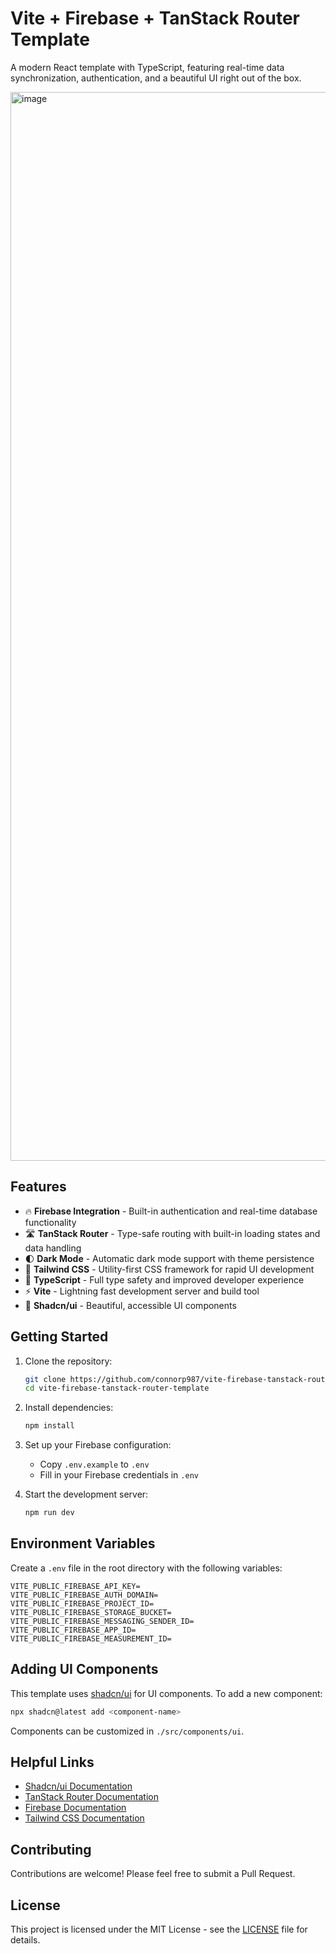 # Vite + Firebase + TanStack Router Template

A modern React template with TypeScript, featuring real-time data synchronization, authentication, and a beautiful UI right out of the box.

<img width="1710" alt="image" src="https://github.com/user-attachments/assets/fac8b7c8-5386-4e4d-80f6-c18806943d03" />



## Features

- 🔥 **Firebase Integration** - Built-in authentication and real-time database functionality
- 🛣️ **TanStack Router** - Type-safe routing with built-in loading states and data handling
- 🌓 **Dark Mode** - Automatic dark mode support with theme persistence
- 🎨 **Tailwind CSS** - Utility-first CSS framework for rapid UI development
- 📝 **TypeScript** - Full type safety and improved developer experience
- ⚡ **Vite** - Lightning fast development server and build tool
- 🎯 **Shadcn/ui** - Beautiful, accessible UI components

## Getting Started

1. Clone the repository:
   ```bash
   git clone https://github.com/connorp987/vite-firebase-tanstack-router-template.git
   cd vite-firebase-tanstack-router-template
   ```

2. Install dependencies:
   ```bash
   npm install
   ```

3. Set up your Firebase configuration:
   - Copy `.env.example` to `.env`
   - Fill in your Firebase credentials in `.env`

4. Start the development server:
   ```bash
   npm run dev
   ```

## Environment Variables

Create a `.env` file in the root directory with the following variables:

```env
VITE_PUBLIC_FIREBASE_API_KEY=
VITE_PUBLIC_FIREBASE_AUTH_DOMAIN=
VITE_PUBLIC_FIREBASE_PROJECT_ID=
VITE_PUBLIC_FIREBASE_STORAGE_BUCKET=
VITE_PUBLIC_FIREBASE_MESSAGING_SENDER_ID=
VITE_PUBLIC_FIREBASE_APP_ID=
VITE_PUBLIC_FIREBASE_MEASUREMENT_ID=
```

## Adding UI Components

This template uses [shadcn/ui](https://ui.shadcn.com/) for UI components. To add a new component:

```bash
npx shadcn@latest add <component-name>
```

Components can be customized in `./src/components/ui`.

## Helpful Links

* [Shadcn/ui Documentation](https://ui.shadcn.com/)
* [TanStack Router Documentation](https://tanstack.com/router/latest)
* [Firebase Documentation](https://firebase.google.com/docs/auth/web/start)
* [Tailwind CSS Documentation](https://tailwindcss.com/docs/installation)

## Contributing

Contributions are welcome! Please feel free to submit a Pull Request.

## License

This project is licensed under the MIT License - see the [LICENSE](LICENSE) file for details.
